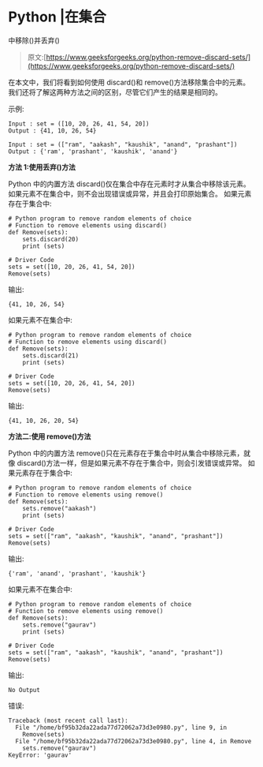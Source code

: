 # Python |在集合

中移除()并丢弃()

> 原文:[https://www.geeksforgeeks.org/python-remove-discard-sets/](https://www.geeksforgeeks.org/python-remove-discard-sets/)

在本文中，我们将看到如何使用 discard()和 remove()方法移除集合中的元素。我们还将了解这两种方法之间的区别，尽管它们产生的结果是相同的。

示例:

```
Input : set = ([10, 20, 26, 41, 54, 20])
Output : {41, 10, 26, 54}

Input : set = (["ram", "aakash", "kaushik", "anand", "prashant"])
Output : {'ram', 'prashant', 'kaushik', 'anand'}

```

**方法 1:使用丢弃()方法**

Python 中的内置方法 discard()仅在集合中存在元素时才从集合中移除该元素。如果元素不在集合中，则不会出现错误或异常，并且会打印原始集合。
如果元素存在于集合中:

```
# Python program to remove random elements of choice
# Function to remove elements using discard()
def Remove(sets):
    sets.discard(20)
    print (sets)

# Driver Code
sets = set([10, 20, 26, 41, 54, 20])
Remove(sets)
```

输出:

```
{41, 10, 26, 54}

```

如果元素不在集合中:

```
# Python program to remove random elements of choice
# Function to remove elements using discard()
def Remove(sets):
    sets.discard(21)
    print (sets)

# Driver Code
sets = set([10, 20, 26, 41, 54, 20])
Remove(sets)
```

输出:

```
{41, 10, 26, 20, 54}

```

**方法二:使用 remove()方法**

Python 中的内置方法 remove()只在元素存在于集合中时从集合中移除元素，就像 discard()方法一样，但是如果元素不存在于集合中，则会引发错误或异常。
如果元素存在于集合中:

```
# Python program to remove random elements of choice
# Function to remove elements using remove()
def Remove(sets):
    sets.remove("aakash")
    print (sets)

# Driver Code
sets = set(["ram", "aakash", "kaushik", "anand", "prashant"])
Remove(sets)
```

输出:

```
{'ram', 'anand', 'prashant', 'kaushik'}

```

如果元素不在集合中:

```
# Python program to remove random elements of choice
# Function to remove elements using remove()
def Remove(sets):
    sets.remove("gaurav")
    print (sets)

# Driver Code
sets = set(["ram", "aakash", "kaushik", "anand", "prashant"])
Remove(sets)
```

输出:

```
No Output

```

错误:

```
Traceback (most recent call last):
  File "/home/bf95b32da22ada77d72062a73d3e0980.py", line 9, in 
    Remove(sets)
  File "/home/bf95b32da22ada77d72062a73d3e0980.py", line 4, in Remove
    sets.remove("gaurav")
KeyError: 'gaurav'
```